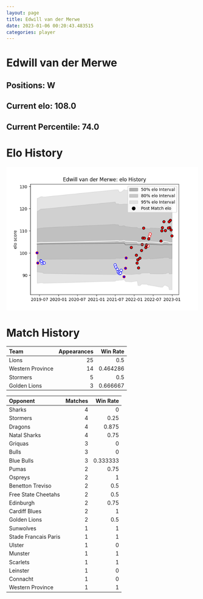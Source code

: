 ```yaml
---  
layout: page  
title: Edwill van der Merwe  
date: 2023-01-06 00:20:43.483515  
categories: player  
---
```

# Edwill van der Merwe

## Positions: W

## Current elo: 108.0

## Current Percentile: 74.0

# Elo History


![elo history](history_EdwillvanderMerwe.png)
# Match History


| Team             |   Appearances |   Win Rate |
|:-----------------|--------------:|-----------:|
| Lions            |            25 |   0.5      |
| Western Province |            14 |   0.464286 |
| Stormers         |             5 |   0.5      |
| Golden Lions     |             3 |   0.666667 |

| Opponent             |   Matches |   Win Rate |
|:---------------------|----------:|-----------:|
| Sharks               |         4 |   0        |
| Stormers             |         4 |   0.25     |
| Dragons              |         4 |   0.875    |
| Natal Sharks         |         4 |   0.75     |
| Griquas              |         3 |   0        |
| Bulls                |         3 |   0        |
| Blue Bulls           |         3 |   0.333333 |
| Pumas                |         2 |   0.75     |
| Ospreys              |         2 |   1        |
| Benetton Treviso     |         2 |   0.5      |
| Free State Cheetahs  |         2 |   0.5      |
| Edinburgh            |         2 |   0.75     |
| Cardiff Blues        |         2 |   1        |
| Golden Lions         |         2 |   0.5      |
| Sunwolves            |         1 |   1        |
| Stade Francais Paris |         1 |   1        |
| Ulster               |         1 |   0        |
| Munster              |         1 |   1        |
| Scarlets             |         1 |   1        |
| Leinster             |         1 |   0        |
| Connacht             |         1 |   0        |
| Western Province     |         1 |   1        |